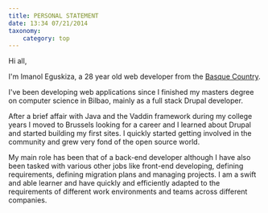 ```yaml
---
title: PERSONAL STATEMENT
date: 13:34 07/21/2014 
taxonomy:
    category: top
---
```


Hi all,

I'm Imanol Eguskiza, a 28 year old web developer from the [Basque Country](https://en.wikipedia.org/wiki/Basque_Country_(greater_region)).

I've been developing web applications since I finished my masters degree on computer science in Bilbao, mainly as a full stack Drupal developer.

After a brief affair with Java and the Vaddin framework during my college years I moved to Brussels looking for a career and I learned about Drupal and started building my first sites. I quickly started getting involved in the community and grew very fond of the open source world.

My main role has been that of a back-end developer although I have also been tasked with various other jobs like front-end developing, defining requirements, defining migration plans and managing projects.
I am a swift and able learner and have quickly and efficiently adapted to the requirements of different work environments and teams across different companies.  

